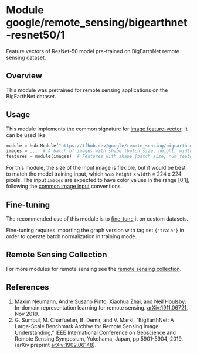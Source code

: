 # Module google/remote_sensing/bigearthnet-resnet50/1

Feature vectors of ResNet-50 model pre-trained on BigEarthNet remote sensing
dataset.

<!-- dataset: multiple -->
<!-- asset-path: legacy -->
<!-- module-type: image-feature-vector -->
<!-- network-architecture: resnet-v2-50 -->
<!-- fine-tunable: true -->
<!-- format: hub -->

## Overview

This module was pretrained for remote sensing applications on the BigEarthNet
dataset.

## Usage

This module implements the common signature for
[image feature-vector](https://www.tensorflow.org/hub/common_signatures/images#feature-vector).
It can be used like

```python
module = hub.Module("https://tfhub.dev/google/remote_sensing/bigearthnet-resnet50/1")
images = ...  # A batch of images with shape [batch_size, height, width, 3].
features = module(images)  # Features with shape [batch_size, num_features].
```

For this module, the size of the input image is flexible, but it would be best
to match the model training input, which was `height` x `width` = 224 x 224
pixels. The input `images` are expected to have color values in the range [0,1],
following the
[common image input](https://www.tensorflow.org/hub/common_signatures/images#input)
conventions.

## Fine-tuning

The recommended use of this module is to
[fine-tune](https://www.tensorflow.org/hub/tf1_hub_module#fine-tuning) it on custom datasets.

Fine-tuning requires importing the graph version with tag set `{"train"}` in
order to operate batch normalization in training mode.

## Remote Sensing Collection

For more modules for remote sensing see the
[remote sensing collection](https://tfhub.dev/google/collections/remote_sensing/1).

## References

1.  Maxim Neumann, Andre Susano Pinto, Xiaohua Zhai, and Neil Houlsby: In-domain
    representation learning for remote sensing.
    [arXiv:1911.06721](https://arxiv.org/abs/1911.06721), Nov 2019.
1.  G. Sumbul, M. Charfuelan, B. Demir, and V. Markl, “BigEarthNet: A
    Large-Scale Benchmark Archive for Remote Sensing Image Understanding,” IEEE
    International Conference on Geoscience and Remote Sensing Symposium,
    Yokohama, Japan, pp.5901-5904, 2019. (arXiv preprint
    [arXiv:1902.06148](https://arxiv.org/abs/1902.06148)).
